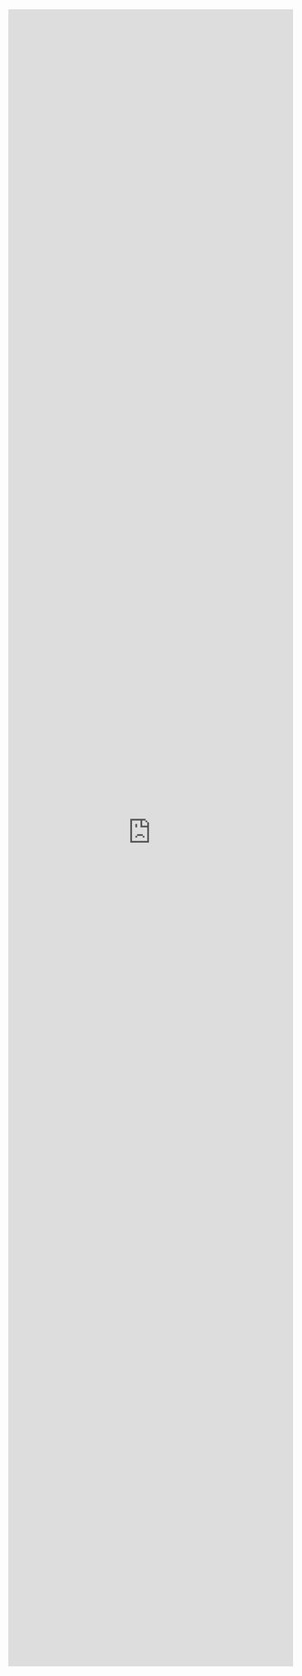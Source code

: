 #
<iframe allowfullscreen="true" src="https://formulario-yzohicfcma-ew.a.run.app/Contacto" width="100%" height="75%" style="border: 1px solid #fff; max-width: 1200px; min-height: 2500px" > </iframe>
<div class="loader"></div>
